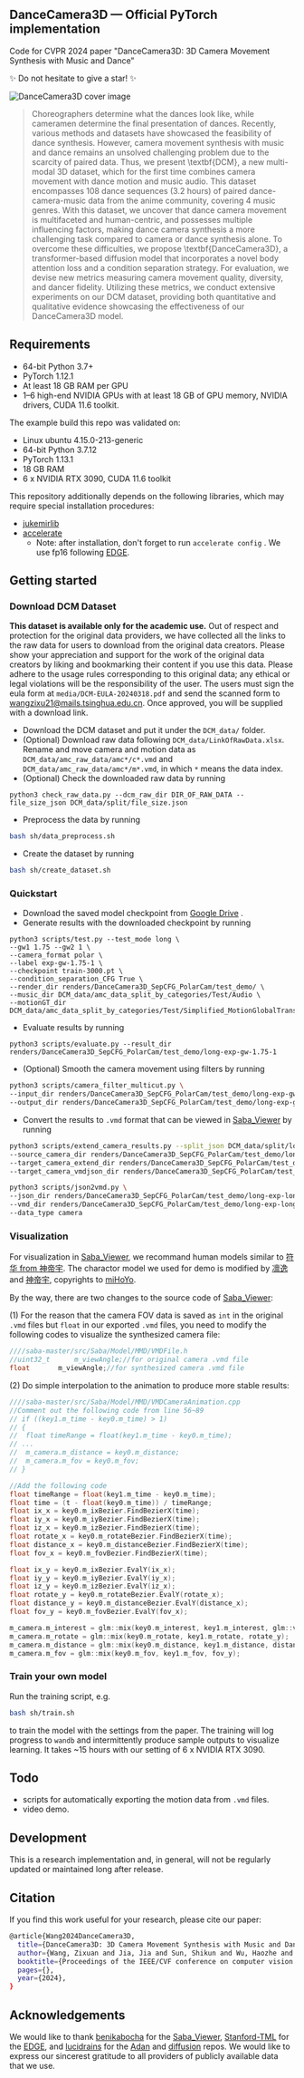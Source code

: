 ## DanceCamera3D &mdash; Official PyTorch implementation

Code for CVPR 2024 paper "DanceCamera3D: 3D Camera Movement Synthesis with Music and Dance"

✨ Do not hesitate to give a star! ✨

![DanceCamera3D cover image](media/main_figure.png)

> Choreographers determine what the dances look like, while cameramen determine the final presentation of dances. Recently, various methods and datasets have showcased the feasibility of dance synthesis. However, camera movement synthesis with music and dance remains an unsolved challenging problem due to the scarcity of paired data. Thus, we present \textbf{DCM}, a new multi-modal 3D dataset, which for the first time combines camera movement with dance motion and music audio. This dataset encompasses 108 dance sequences (3.2 hours) of paired dance-camera-music data from the anime community, covering 4 music genres. With this dataset, we uncover that dance camera movement is multifaceted and human-centric, and possesses multiple influencing factors, making dance camera synthesis a more challenging task compared to camera or dance synthesis alone. To overcome these difficulties, we propose \textbf{DanceCamera3D}, a transformer-based diffusion model that incorporates a novel body attention loss and a condition separation strategy. For evaluation, we devise new metrics measuring camera movement quality, diversity, and dancer fidelity. Utilizing these metrics, we conduct extensive experiments on our DCM dataset, providing both quantitative and qualitative evidence showcasing the effectiveness of our DanceCamera3D model.

## Requirements

* 64-bit Python 3.7+
* PyTorch 1.12.1
* At least 18 GB RAM per GPU
* 1&ndash;6 high-end NVIDIA GPUs with at least 18 GB of GPU memory, NVIDIA drivers, CUDA 11.6 toolkit.

The example build this repo was validated on:

* Linux ubuntu 4.15.0-213-generic
* 64-bit Python 3.7.12
* PyTorch 1.13.1
* 18 GB RAM
* 6 x NVIDIA RTX 3090, CUDA 11.6 toolkit

This repository additionally depends on the following libraries, which may require special installation procedures:

* [jukemirlib](https://github.com/rodrigo-castellon/jukemirlib)
* [accelerate](https://huggingface.co/docs/accelerate/v0.16.0/en/index)
  * Note: after installation, don't forget to run `accelerate config` . We use fp16 following [EDGE](https://github.com/Stanford-TML/EDGE/blob/main/README.md).

## Getting started

### Download DCM Dataset

**This dataset is available only for the academic use.** Out of respect and protection for the original data providers, we have collected all the links to the raw data for users to download from the original data creators. Please show your appreciation and support for the work of the original data creators by liking and bookmarking their content if you use this data. Please adhere to the usage rules corresponding to this original data; any ethical or legal violations will be the responsibility of the user. The users must sign the eula form at `media/DCM-EULA-20240318.pdf` and send the scanned form to [wangzixu21@mails.tsinghua.edu.cn](wangzixu21@mails.tsinghua.edu.cn). Once approved, you will be supplied with a download link.

* Download the DCM dataset and put it under the `DCM_data/` folder.
* (Optional) Download raw data following `DCM_data/LinkOfRawData.xlsx`. Rename and move camera and motion data as `DCM_data/amc_raw_data/amc*/c*.vmd` and `DCM_data/amc_raw_data/amc*/m*.vmd`, in which `*` means the data index.
* (Optional) Check the downloaded raw data by running

```.python
python3 check_raw_data.py --dcm_raw_dir DIR_OF_RAW_DATA --file_size_json DCM_data/split/file_size.json
```

* Preprocess the data by running

```.bash
bash sh/data_preprocess.sh
```

* Create the dataset by running

```.bash
bash sh/create_dataset.sh
```

### Quickstart

* Download the saved model checkpoint from [Google Drive](https://drive.google.com/file/d/1SEBYHD7FqVM5J0w79Ra3nYZAMerj_q_L/view?usp=sharing) .
* Generate results with the downloaded checkpoint by running

```.python
python3 scripts/test.py --test_mode long \
--gw1 1.75 --gw2 1 \
--camera_format polar \
--label exp-gw-1.75-1 \
--checkpoint train-3000.pt \
--condition_separation_CFG True \
--render_dir renders/DanceCamera3D_SepCFG_PolarCam/test_demo/ \
--music_dir DCM_data/amc_data_split_by_categories/Test/Audio \
--motionGT_dir DCM_data/amc_data_split_by_categories/Test/Simplified_MotionGlobalTransform 
```

* Evaluate results by running

```.python
python3 scripts/evaluate.py --result_dir renders/DanceCamera3D_SepCFG_PolarCam/test_demo/long-exp-gw-1.75-1
```

* (Optional) Smooth the camera movement using filters by running
```.bash
python3 scripts/camera_filter_multicut.py \
--input_dir renders/DanceCamera3D_SepCFG_PolarCam/test_demo/long-exp-gw-1.75-1/CameraCentric \
--output_dir renders/DanceCamera3D_SepCFG_PolarCam/test_demo/long-exp-gw-1.75-1/CameraFiltered \
```

* Convert the results to `.vmd` format that can be viewed in [Saba_Viewer](https://github.com/benikabocha/saba) by running

```.bash
python3 scripts/extend_camera_results.py --split_json DCM_data/split/long2short.json \
--source_camera_dir renders/DanceCamera3D_SepCFG_PolarCam/test_demo/long-exp-gw-1.75-1/CameraFiltered \
--target_camera_extend_dir renders/DanceCamera3D_SepCFG_PolarCam/test_demo/long-exp-gw-1.75-1/extend_json \
--target_camera_vmdjson_dir renders/DanceCamera3D_SepCFG_PolarCam/test_demo/long-exp-gw-1.75-1/extend_vmdjson

python3 scripts/json2vmd.py \
--json_dir renders/DanceCamera3D_SepCFG_PolarCam/test_demo/long-exp-long-gw-1.75-1/extend_vmdjson/ \
--vmd_dir renders/DanceCamera3D_SepCFG_PolarCam/test_demo/long-exp-long-gw-1.75-1/extend_vmd/ \
--data_type camera
```
### Visualization
For visualization in [Saba_Viewer](https://github.com/benikabocha/saba), we recommand human models similar to [符华 from 神帝宇](https://www.aplaybox.com/u/359396473?searchKeyword=符华). The charactor model we used for demo is modified by [凛逸](https://space.bilibili.com/1561923759) and [神帝宇](https://www.aplaybox.com/u/359396473), copyrights to [miHoYo](https://www.mihoyo.com.).

By the way, there are two changes to the source code of [Saba_Viewer](https://github.com/benikabocha/saba):

(1) For the reason that the camera FOV data is saved as `int` in the original `.vmd` files but `float` in our exported `.vmd` files, you need to modify the following codes to visualize the synthesized camera file:

```.c
////saba-master/src/Saba/Model/MMD/VMDFile.h
//uint32_t		m_viewAngle;//for original camera .vmd file
float		m_viewAngle;//for synthesized camera .vmd file
```

(2) Do simple interpolation to the animation to produce more stable results:

```.c
////saba-master/src/Saba/Model/MMD/VMDCameraAnimation.cpp
//Comment out the following code from line 56~89
// if ((key1.m_time - key0.m_time) > 1)
// {
// 	float timeRange = float(key1.m_time - key0.m_time);
// ...
// 	m_camera.m_distance = key0.m_distance;
// 	m_camera.m_fov = key0.m_fov;
// }

//Add the following code
float timeRange = float(key1.m_time - key0.m_time);
float time = (t - float(key0.m_time)) / timeRange;
float ix_x = key0.m_ixBezier.FindBezierX(time);
float iy_x = key0.m_iyBezier.FindBezierX(time);
float iz_x = key0.m_izBezier.FindBezierX(time);
float rotate_x = key0.m_rotateBezier.FindBezierX(time);
float distance_x = key0.m_distanceBezier.FindBezierX(time);
float fov_x = key0.m_fovBezier.FindBezierX(time);

float ix_y = key0.m_ixBezier.EvalY(ix_x);
float iy_y = key0.m_iyBezier.EvalY(iy_x);
float iz_y = key0.m_izBezier.EvalY(iz_x);
float rotate_y = key0.m_rotateBezier.EvalY(rotate_x);
float distance_y = key0.m_distanceBezier.EvalY(distance_x);
float fov_y = key0.m_fovBezier.EvalY(fov_x);

m_camera.m_interest = glm::mix(key0.m_interest, key1.m_interest, glm::vec3(ix_y, iy_y, iz_y));
m_camera.m_rotate = glm::mix(key0.m_rotate, key1.m_rotate, rotate_y);
m_camera.m_distance = glm::mix(key0.m_distance, key1.m_distance, distance_y);
m_camera.m_fov = glm::mix(key0.m_fov, key1.m_fov, fov_y);
```

### Train your own model

Run the training script, e.g.

```.bash
bash sh/train.sh
```

to train the model with the settings from the paper. The training will log progress to `wandb` and intermittently produce sample outputs to visualize learning. It takes ~15 hours with our setting of 6 x NVIDIA RTX 3090.

## Todo

* scripts for automatically exporting the motion data from `.vmd` files.
* video demo.

## Development

This is a research implementation and, in general, will not be regularly updated or maintained long after release.

## Citation
If you find this work useful for your research, please cite our paper:
```.bash
@article{Wang2024DanceCamera3D,
  title={DanceCamera3D: 3D Camera Movement Synthesis with Music and Dance},
  author={Wang, Zixuan and Jia, Jia and Sun, Shikun and Wu, Haozhe and Han, Rong and Li, Zhenyu and Tang, Di and Zhou, Jiaqing and Luo, Jiebo},
  booktitle={Proceedings of the IEEE/CVF conference on computer vision and pattern recognition},
  pages={},
  year={2024},
}
```
## Acknowledgements

We would like to thank [benikabocha](https://github.com/benikabocha) for the [Saba_Viewer](https://github.com/benikabocha/saba), [Stanford-TML](https://github.com/Stanford-TML) for the [EDGE](https://github.com/Stanford-TML/EDGE/blob/main/README.md), and [lucidrains](https://github.com/lucidrains) for the [Adan](https://github.com/lucidrains/Adan-pytorch) and [diffusion](https://github.com/lucidrains/denoising-diffusion-pytorch) repos. We would like to express our sincerest gratitude to all providers of publicly available data that we use.
